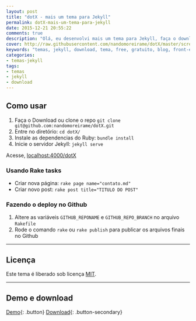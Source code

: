 ```yaml
---
layout: post
title: "dotX - mais um tema para Jekyll"
permalink: dotX-mais-um-tema-para-jekyll
date: 2015-12-21 20:55:22
comments: true
description: "Olá, eu desenvolvi mais um tema para Jekyll, faça o download do dotX agora"
cover: http://raw.githubusercontent.com/nandomoreirame/dotX/master/screenshot.png
keywords: "temas, jekyll, download, tema, free, gratuito, blog, front-end"
categories:
- temas-jekyll
tags:
- temas
- jekyll
- download
---
```


## Como usar

1. Faça o Download ou clone o repo `git clone git@github.com:nandomoreirame/dotX.git`
2. Entre no diretório: `cd dotX/`
3. Instale as dependencias do Ruby: `bundle install`
4. Inicie o servidor Jekyll: `jekyll serve`

Acesse, [localhost:4000/dotX](http://localhost:4000/dotX)

### Usando Rake tasks

* Criar nova página: `rake page name="contato.md"`
* Criar novo post: `rake post title="TITULO DO POST"`

### Fazendo o deploy no Github

1. Altere as variáveis `GITHUB_REPONAME` e `GITHUB_REPO_BRANCH` no arquivo `Rakefile`
2. Rode o comando `rake` ou `rake publish` para publicar os arquivos finais no Github

---

## Licença

Este tema é liberado sob licença [MIT](https://github.com/nandomoreirame/dotX/blob/master/LICENSE).

---

## Demo e download

[Demo](http://nandomoreira.me/dotX){: .button} [Download](https://github.com/nandomoreirame/dotX/archive/master.zip){: .button-secondary}

